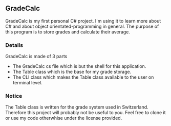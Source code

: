 ## GradeCalc

GradeCalc is my first personal C# project. I'm using it to learn more about C# and about object orientated-programming in general.
The purpose of this program is to store grades and calculate their average.

### Details
GradeCalc is made of 3 parts
- The GradeCalc cs file which is but the shell for this application.
- The Table class which is the base for my grade storage.
- The CLI class which makes the Table class available to the user on terminal level.

### Notice
The Table class is written for the grade system used in Switzerland. 
Therefore this project will probably not be useful to you.
Feel free to clone it or use my code otherwhise under the license provided.
